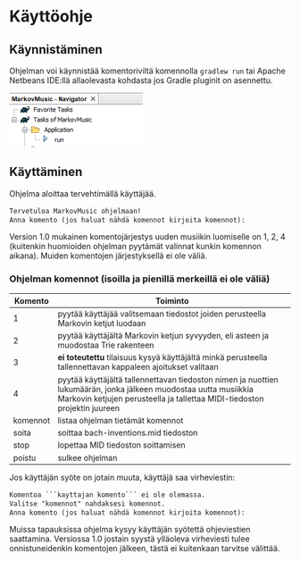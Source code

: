 # Käyttöohje

## Käynnistäminen
Ohjelman voi käynnistää komentoriviltä komennolla ```gradlew run``` tai Apache Netbeans IDE:llä allaolevasta kohdasta jos Gradle pluginit on asennettu.

![netbeans käynnistys](https://github.com/lossitomatossi/MarkovMusic/blob/main/dokumentaatio/kuvat/netbeans%20run.PNG)

## Käyttäminen
Ohjelma aloittaa tervehtimällä käyttäjää.
```
Tervetuloa MarkovMusic ohjelmaan!
Anna komento (jos haluat nähdä komennot kirjoita komennot):
```

Version 1.0 mukainen komentojärjestys uuden musiikin luomiselle on 1, 2, 4 (kuitenkin huomioiden ohjelman pyytämät valinnat kunkin komennon aikana). Muiden komentojen järjestyksellä ei ole väliä.

### Ohjelman komennot (isoilla ja pienillä merkeillä ei ole väliä)
| Komento | Toiminto |
| ------------- |------------- |
| 1 | pyytää käyttäjää valitsemaan tiedostot joiden perusteella Markovin ketjut luodaan |
| 2 | pyytää käyttäjältä Markovin ketjun syvyyden, eli asteen ja muodostaa Trie rakenteen |
| 3 | **ei toteutettu** tilaisuus kysyä käyttäjältä minkä perusteella tallennettavan kappaleen ajoitukset valitaan |
| 4 | pyytää käyttäjältä tallennettavan tiedoston nimen ja nuottien lukumäärän, jonka jälkeen muodostaa uutta musiikkia Markovin ketjujen perusteella ja tallettaa MIDI-tiedoston projektin juureen |
| komennot | listaa ohjelman tietämät komennot |
| soita | soittaa bach-inventions.mid tiedoston |
| stop | lopettaa MID tiedoston soittamisen |
| poistu | sulkee ohjelman |

Jos käyttäjän syöte on jotain muuta, käyttäjä saa virheviestin:
```
Komentoa ```kayttajan komento``` ei ole olemassa.
Valitse "komennot" nahdaksesi komennot.
Anna komento (jos haluat nähdä komennot kirjoita komennot):
```

Muissa tapauksissa ohjelma kysyy käyttäjän syötettä ohjeviestien saattamina. Versiossa 1.0 jostain syystä ylläoleva virheviesti tulee onnistuneidenkin komentojen jälkeen, tästä ei kuitenkaan tarvitse välittää.

